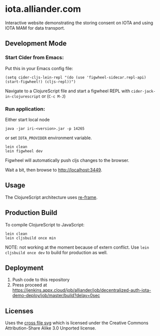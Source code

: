 # iota.alliander.com

Interactive website demonstrating the storing consent on IOTA and using IOTA MAM for data transport.

## Development Mode

### Start Cider from Emacs:

Put this in your Emacs config file:

```
(setq cider-cljs-lein-repl "(do (use 'figwheel-sidecar.repl-api) (start-figwheel!) (cljs-repl))")
```

Navigate to a ClojureScript file and start a figwheel REPL with `cider-jack-in-clojurescript` or (`C-c M-J`)

### Run application:

Either start local node

```
java -jar iri-<version>.jar -p 14265
```

or set `IOTA_PROVIDER` environment variable.

```
lein clean
lein figwheel dev
```

Figwheel will automatically push cljs changes to the browser.

Wait a bit, then browse to [http://localhost:3449](http://localhost:3449).

## Usage

The ClojureScript architecture uses [re-frame](https://github.com/Day8/re-frame).

## Production Build

To compile ClojureScript to JavaScript:

```
lein clean
lein cljsbuild once min
```

NOTE: not working at the moment because of extern conflict. Use `lein cljsbuild once dev` to build for production as well.

## Deployment

1. Push code to this repository
2. Press proceed at https://jenkins.appx.cloud/job/alliander/job/decentralized-auth-iota-demo-deploy/job/master/build?delay=0sec


## Licenses

Uses the [cross file svg](https://commons.wikimedia.org/wiki/File:Flat_cross_icon.svg) which is licensed under the Creative Commons Attribution-Share Alike 3.0 Unported license.
